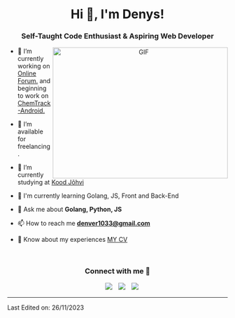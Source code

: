 <h1 align="center">Hi 👋, I'm Denys!</h1>
<h3 align="center">Self-Taught Code Enthusiast & Aspiring Web Developer</h3>


<a target="_blank" align="center">
  <img align="right" top="500" height="300" width="400" alt="GIF" src="https://raw.githubusercontent.com/abhisheknaiidu/abhisheknaiidu/master/code.gif">
</a>

- 🔭 I’m currently working on <a href="https://github.com/Pomog/ForumFFF" target="blank">Online Forum.</a> and beginning to work on <a href="https://github.com/Pomog/ChemTrack-Android" target="blank">ChemTrack-Android.</a>

- 🤝 I’m available for freelancing.

- 🌱 I’m currently studying at <a href="https://kood.tech/" target="blank">Kood Jõhvi</a>

- 📝 I'm currently learning Golang, JS, Front and Back-End

- 💬 Ask me about **Golang, Python, JS**

- 📫 How to reach me **denver1033@gmail.com**

- 📄 Know about my experiences <a href="https://github.com/TartuDen/resume/blob/main/Denys%20Verves%20CV%2011.2023.pdf" target="blank">MY CV</a>
<br/>
<h3 align="center" > Connect with me 🤝 </h3>

<p align="center">

 <div align="center"  class="icons-social" style="margin-left: 10px;">
        <a style="margin-left: 10px;"  target="_blank" href="https://www.linkedin.com/in/vervesdenys">
		<img src="https://img.icons8.com/doodle/40/000000/linkedin--v2.png"></a>
        <a style="margin-left: 10px;" target="_blank" href="https://github.com/TartuDen">
		<img src="https://img.icons8.com/doodle/40/000000/github--v1.png"></a>
	<a style="margin-left: 10px;" target="_blank" href="https://www.youtube.com/channel/UCPuPKyC8GBg7Yl31n-smDFA">
		<img src="https://img.icons8.com/doodle/1x/youtube--v2.png" ></a>
      </div>

</p>

---

Last Edited on: 26/11/2023

